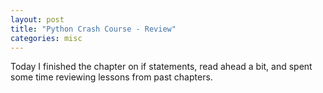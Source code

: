 ```yaml
---
layout: post
title: "Python Crash Course - Review"
categories: misc
---
```


Today I finished the chapter on if statements, read ahead a bit, and spent some time reviewing lessons from past chapters.